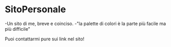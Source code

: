 # SitoPersonale
 -Un sito di me, breve e coinciso.
  -"la palette di colori è la parte più facile ma più difficile"
  
  <p>Puoi contattarmi pure sui link nel sito!</p>
